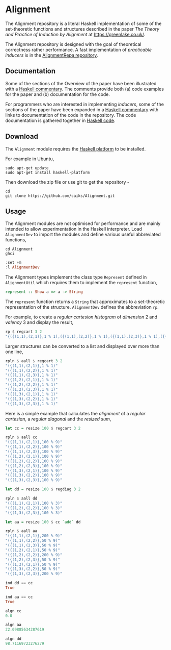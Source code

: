 # Alignment

The Alignment repository is a literal Haskell implementation of some of the set-theoretic functions and structures described in the paper *The Theory and Practice of Induction by Alignment* at https://greenlake.co.uk/. 

The Alignment repository is designed with the goal of theoretical correctness rather performance. A fast implementation of *practicable inducers* is in the [AlignmentRepa repository](https://github.com/caiks/AlignmentRepa).

## Documentation

Some of the sections of the Overview of the paper have been illustrated with a [Haskell commentary](https://greenlake.co.uk/pages/overview_haskell). The comments provide both (a) code examples for the paper and (b) documentation for the code. 

For programmers who are interested in implementing *inducers*, some of the sections of the paper have been expanded in a [Haskell commentary](https://greenlake.co.uk/pages/inducer_haskell) with links to documentation of the code in the repository. The code documentation is gathered together in [Haskell code](https://greenlake.co.uk/pages/inducer_haskell_implementation). 

## Download

The `Alignment` module requires the [Haskell platform](https://www.haskell.org/downloads#platform) to be installed.

For example in Ubuntu,
```
sudo apt-get update
sudo apt-get install haskell-platform
```
Then download the zip file or use git to get the repository -
```
cd
git clone https://github.com/caiks/Alignment.git
```

## Usage

The Alignment modules are not optimised for performance and are mainly intended to allow experimentation in the Haskell interpreter. Load `AlignmentDev` to import the modules and define various useful abbreviated functions,
```
cd Alignment
ghci
```
```hs
:set +m
:l AlignmentDev
```
The Alignment types implement the class type `Represent` defined in `AlignmentUtil` which requires them to implement the `represent` function,
```hs
represent :: Show a => a -> String
```
The `represent` function returns a `String` that approximates to a set-theoretic representation of the structure. `AlignmentDev` defines the abbreviation `rp`.

For example, to create a *regular cartesion histogram* of *dimension* 2 and *valency* 3 and display the result,
```hs
rp $ regcart 3 2
"{({(1,1),(2,1)},1 % 1),({(1,1),(2,2)},1 % 1),({(1,1),(2,3)},1 % 1),({(1,2),(2,1)},1 % 1),({(1,2),(2,2)},1 % 1),({(1,2),(2,3)},1 % 1),({(1,3),(2,1)},1 % 1),({(1,3),(2,2)},1 % 1),({(1,3),(2,3)},1 % 1)}"
```
Larger structures can be converted to a list and displayed over more than one line,
```hs
rpln $ aall $ regcart 3 2
"({(1,1),(2,1)},1 % 1)"
"({(1,1),(2,2)},1 % 1)"
"({(1,1),(2,3)},1 % 1)"
"({(1,2),(2,1)},1 % 1)"
"({(1,2),(2,2)},1 % 1)"
"({(1,2),(2,3)},1 % 1)"
"({(1,3),(2,1)},1 % 1)"
"({(1,3),(2,2)},1 % 1)"
"({(1,3),(2,3)},1 % 1)"
```
Here is a simple example that calculates the *alignment* of a *regular cartesian*, a *regular diagonal* and the *resized sum*,
```hs
let cc = resize 100 $ regcart 3 2

rpln $ aall cc
"({(1,1),(2,1)},100 % 9)"
"({(1,1),(2,2)},100 % 9)"
"({(1,1),(2,3)},100 % 9)"
"({(1,2),(2,1)},100 % 9)"
"({(1,2),(2,2)},100 % 9)"
"({(1,2),(2,3)},100 % 9)"
"({(1,3),(2,1)},100 % 9)"
"({(1,3),(2,2)},100 % 9)"
"({(1,3),(2,3)},100 % 9)"

let dd = resize 100 $ regdiag 3 2

rpln $ aall dd
"({(1,1),(2,1)},100 % 3)"
"({(1,2),(2,2)},100 % 3)"
"({(1,3),(2,3)},100 % 3)"

let aa = resize 100 $ cc `add` dd

rpln $ aall aa
"({(1,1),(2,1)},200 % 9)"
"({(1,1),(2,2)},50 % 9)"
"({(1,1),(2,3)},50 % 9)"
"({(1,2),(2,1)},50 % 9)"
"({(1,2),(2,2)},200 % 9)"
"({(1,2),(2,3)},50 % 9)"
"({(1,3),(2,1)},50 % 9)"
"({(1,3),(2,2)},50 % 9)"
"({(1,3),(2,3)},200 % 9)"

ind dd == cc
True

ind aa == cc
True

algn cc
0.0

algn aa
22.09885634287619

algn dd
98.71169723276279
```

